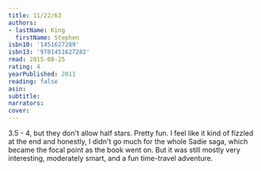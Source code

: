 ```yaml
---
title: 11/22/63
authors:
- lastName: King
  firstName: Stephen
isbn10: '1451627289'
isbn13: '9781451627282'
read: 2015-08-25
rating: 4
yearPublished: 2011
reading: false
asin:
subtitle:
narrators:
cover:
---
```

3.5 - 4, but they don't allow half stars. Pretty fun. I feel like it kind of fizzled at the end and honestly, <spoiler>I didn't go much for the whole Sadie saga, which became the focal point as the book went on</spoiler>. But it was still mostly very interesting, moderately smart, and a fun time-travel adventure.